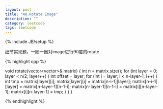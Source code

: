 ```yaml
---
layout: post
title: "48.Rotate Image"
description: ""
category: leetcode
tags: leetcode
---
```

{% include JB/setup %}

细节实现题，一圈一圈对image进行90度的rotate

{% highlight cpp %}

void rotate(vector<vector<int>>& matrix) {
  int n = matrix.size();
  for (int layer = 0; layer < n/2; layer++) {
    int offset = layer;
    for (int i = layer; i < n-layer-1; i++) {
      int tmp = matrix[layer][i];
      matrix[layer][i] = matrix[n-i-1][layer];
      matrix[n-i-1][layer] = matrix[n-layer-1][n-1-i];
      matrix[n-layer-1][n-1-i] = matrix[i][n-layer-1];
      matrix[i][n-layer-1] = tmp;
    }
  }
}

{% endhighlight %}